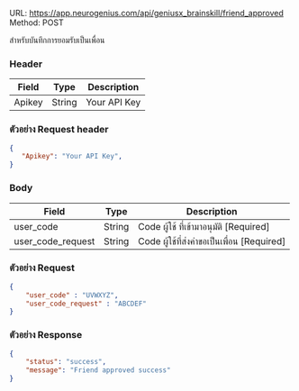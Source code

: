 URL: https://app.neurogenius.com/api/geniusx_brainskill/friend_approved <br>
Method: POST <br>

สำหรับบันทึกการยอมรับเป็นเพื่อน

### Header
| Field         | Type          | Description  |
| ------------- |---------------| -------------|
| Apikey        | String        | Your API Key |

### ตัวอย่าง Request header
```json
{
   "Apikey": "Your API Key",
}
```


### Body
| Field                 | Type          | Description             |
| -------------         |---------------| ------------------------|
| user_code             | String        | Code ผู้ใช้ ที่เข้ามาอนุมัติ [Required] |
| user_code_request     | String        | Code ผู้ใช้ที่ส่งคำขอเป็นเพื่อน [Required] |


### ตัวอย่าง Request
```json
{
    "user_code" : "UVWXYZ",
    "user_code_request" : "ABCDEF"
}
```

### ตัวอย่าง Response
```json
{
    "status": "success",
    "message": "Friend approved success"
}
```
